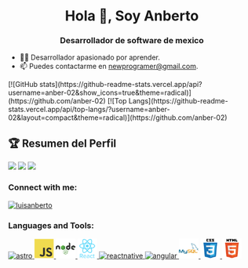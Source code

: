 <h1 align="center">Hola 👋, Soy Anberto</h1>
<h3 align="center">Desarrollador de software de mexico</h3>

- 👨‍💻 Desarrollador apasionado por aprender.
- 📫 Puedes contactarme en newprogramer@gmail.com.


<div style="display:flex">
[![GitHub stats](https://github-readme-stats.vercel.app/api?username=anber-02&show_icons=true&theme=radical)](https://github.com/anber-02)
[![Top Langs](https://github-readme-stats.vercel.app/api/top-langs/?username=anber-02&layout=compact&theme=radical)](https://github.com/anber-02)
</div>

## 🏆 Resumen del Perfil

![](http://github-profile-summary-cards.vercel.app/api/cards/profile-details?username=anber-02&theme=default)
![](http://github-profile-summary-cards.vercel.app/api/cards/most-commit-language?username=anber-02&theme=default)
![](http://github-profile-summary-cards.vercel.app/api/cards/stats?username=anber-02&theme=default)

<h3 align="left">Connect with me:</h3>
<p align="left">
<a href="https://linkedin.com/in/luisanberto" target="blank"><img align="center" src="https://raw.githubusercontent.com/rahuldkjain/github-profile-readme-generator/master/src/images/icons/Social/linked-in-alt.svg" alt="luisanberto" height="30" width="40" /></a>
</p>

<h3 align="left">Languages and Tools:</h3>
<p align="left">
  <a href="https://astro.build/" target="_blank" rel="noreferrer">
    <img src="https://astro.build/assets/press/astro-icon-light.svg" alt="astro" width="40" height="40"/>
  </a>
  <a href="https://developer.mozilla.org/en-US/docs/Web/JavaScript" target="_blank" rel="noreferrer">
    <img src="https://raw.githubusercontent.com/devicons/devicon/master/icons/javascript/javascript-original.svg" alt="javascript" width="40" height="40"/>
  </a>
  <a href="https://nodejs.org" target="_blank" rel="noreferrer">
    <img src="https://raw.githubusercontent.com/devicons/devicon/master/icons/nodejs/nodejs-original-wordmark.svg" alt="nodejs" width="40" height="40"/>
  </a>
  <a href="https://reactjs.org/" target="_blank" rel="noreferrer">
    <img src="https://raw.githubusercontent.com/devicons/devicon/master/icons/react/react-original-wordmark.svg" alt="react" width="40" height="40"/>
  </a>
  <a href="https://reactnative.dev/" target="_blank" rel="noreferrer">
    <img src="https://reactnative.dev/img/header_logo.svg" alt="reactnative" width="40" height="40"/>
  </a>
  <a href="https://angular.io" target="_blank" rel="noreferrer">
    <img src="https://angular.io/assets/images/logos/angular/angular.svg" alt="angular" width="40" height="40"/>
  </a>
  <a href="https://www.mysql.com/" target="_blank" rel="noreferrer">
    <img src="https://raw.githubusercontent.com/devicons/devicon/master/icons/mysql/mysql-original-wordmark.svg" alt="mysql" width="40" height="40"/>
  </a>
  <a href="https://developer.mozilla.org/en-US/docs/Web/CSS" target="_blank" rel="noreferrer">
    <img src="https://raw.githubusercontent.com/devicons/devicon/master/icons/css3/css3-original-wordmark.svg" alt="css" width="40" height="40"/>
  </a>
  <a href="https://developer.mozilla.org/en-US/docs/Web/HTML" target="_blank" rel="noreferrer">
    <img src="https://raw.githubusercontent.com/devicons/devicon/master/icons/html5/html5-original-wordmark.svg" alt="html" width="40" height="40"/>
  </a>
</p>
